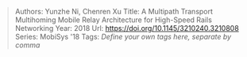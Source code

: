 > Authors: Yunzhe Ni, Chenren Xu
> Title: A Multipath Transport Multihoming Mobile Relay Architecture for High-Speed Rails Networking
> Year: 2018
> Url: https://doi.org/10.1145/3210240.3210808
> Series: MobiSys '18
> Tags: *Define your own tags here, separate by comma*